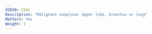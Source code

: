 ```yaml
---
ICD10: C341
Description: "Malignant neoplasm: Upper lobe, bronchus or lung"
Matters: Yes
Weight: 1
---
```

